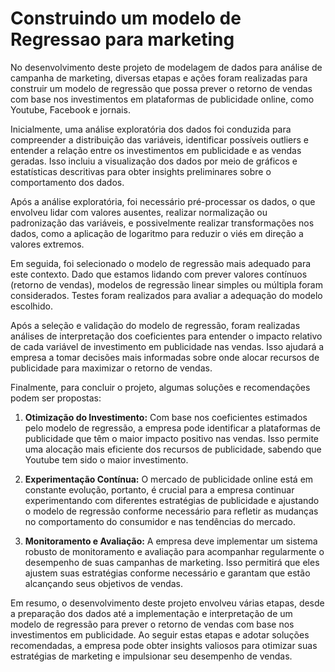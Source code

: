 # Construindo um modelo de Regressao para marketing
No desenvolvimento deste projeto de modelagem de dados para análise de campanha de marketing, diversas etapas e ações foram realizadas para construir um modelo de regressão que possa prever o retorno de vendas com base nos investimentos em plataformas de publicidade online, como Youtube, Facebook e jornais. 

Inicialmente, uma análise exploratória dos dados foi conduzida para compreender a distribuição das variáveis, identificar possíveis outliers e entender a relação entre os investimentos em publicidade e as vendas geradas. Isso incluiu a visualização dos dados por meio de gráficos e estatísticas descritivas para obter insights preliminares sobre o comportamento dos dados.

Após a análise exploratória, foi necessário pré-processar os dados, o que envolveu lidar com valores ausentes, realizar normalização ou padronização das variáveis, e possivelmente realizar transformações nos dados, como a aplicação de logaritmo para reduzir o viés em direção a valores extremos.

Em seguida, foi selecionado o modelo de regressão mais adequado para este contexto. Dado que estamos lidando com prever valores contínuos (retorno de vendas), modelos de regressão linear simples ou múltipla foram considerados. Testes foram realizados para avaliar a adequação do modelo escolhido.

Após a seleção e validação do modelo de regressão, foram realizadas análises de interpretação dos coeficientes para entender o impacto relativo de cada variável de investimento em publicidade nas vendas. Isso ajudará a empresa a tomar decisões mais informadas sobre onde alocar recursos de publicidade para maximizar o retorno de vendas.

Finalmente, para concluir o projeto, algumas soluções e recomendações podem ser propostas:

1. **Otimização do Investimento:** Com base nos coeficientes estimados pelo modelo de regressão, a empresa pode identificar a plataformas de publicidade que têm o maior impacto positivo nas vendas. Isso permite uma alocação mais eficiente dos recursos de publicidade, sabendo que  Youtube tem sido o maior investimento. 

2. **Experimentação Contínua:** O mercado de publicidade online está em constante evolução, portanto, é crucial para a empresa continuar experimentando com diferentes estratégias de publicidade e ajustando o modelo de regressão conforme necessário para refletir as mudanças no comportamento do consumidor e nas tendências do mercado.

3. **Monitoramento e Avaliação:** A empresa deve implementar um sistema robusto de monitoramento e avaliação para acompanhar regularmente o desempenho de suas campanhas de marketing. Isso permitirá que eles ajustem suas estratégias conforme necessário e garantam que estão alcançando seus objetivos de vendas.

Em resumo, o desenvolvimento deste projeto envolveu várias etapas, desde a preparação dos dados até a implementação e interpretação de um modelo de regressão para prever o retorno de vendas com base nos investimentos em publicidade. Ao seguir estas etapas e adotar soluções recomendadas, a empresa pode obter insights valiosos para otimizar suas estratégias de marketing e impulsionar seu desempenho de vendas.


